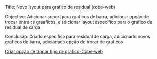 Title: Novo layout para grafico de residual (cobe-web)

Objectivo: Adicionar  suport para graficos de barra, adicionar opção de trocar entre os graaficos, e adicionar layout especifico para o grafico de residual de carga

Conclusão: Criado especifico para residual de carga, adicionado novos graficos de barra, adicionado opção de trocar de graficos

[Criar opção de trocar tipo de grafico-Cobe-web](https://app.asana.com/1/1209615415004880/project/1209615414588365/task/1210419814374058?focus=true)


